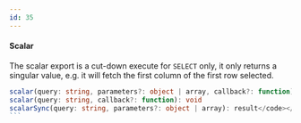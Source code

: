 ```yaml
---
id: 35
---
```


 #### Scalar

The scalar export is a cut-down execute for `SELECT` only, it only returns a singular value, e.g. it will fetch the first
column of the first row selected.
````typescript
scalar(query: string, parameters?: object | array, callback?: function): void
scalar(query: string, callback?: function): void
scalarSync(query: string, parameters?: object | array): result</code></pre>
```
